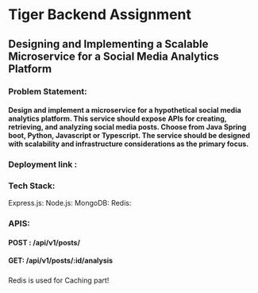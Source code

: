 # Tiger Backend Assignment
## Designing and Implementing a Scalable Microservice for a Social Media Analytics Platform

### Problem Statement: 
#### Design and implement a microservice for a hypothetical social media analytics platform. This service should expose APIs for creating, retrieving, and analyzing social media posts. Choose from Java Spring boot, Python, Javascript or Typescript. The service should be designed with scalability and infrastructure considerations as the primary focus.

### Deployment link :

### Tech Stack:
Express.js:
Node.js:
MongoDB:
Redis:

### APIS:
#### POST : /api/v1/posts/
#### GET: /api/v1/posts/:id/analysis

### 
Redis is used for Caching part!

